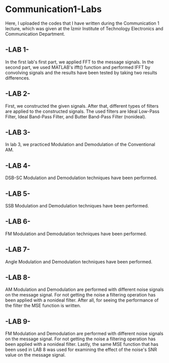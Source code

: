 # Communication1-Labs
Here, I uploaded the codes that I have written during the Communication 1 lecture, which was given at the İzmir Institute of Technology Electronics and Communication Department.

-LAB 1-
-------

In the first lab's first part, we applied FFT to the message signals. In the second part, we used MATLAB's ifft() function and performed IFFT by convolving signals and the results have been tested by taking two results differences.

-LAB 2-
-------

First, we constructed the given signals. After that, different types of filters are applied to the constructed signals. The used filters are Ideal Low-Pass Filter, Ideal Band-Pass Filter, and Butter Band-Pass Filter (nonideal).

-LAB 3-
-------

In lab 3, we practiced Modulation and Demodulation of the Conventional AM.

-LAB 4-
-------

DSB-SC Modulation and Demodulation techniques have been performed.

-LAB 5-
-------

SSB Modulation and Demodulation techniques have been performed.

-LAB 6-
-------

FM Modulation and Demodulation techniques have been performed.

-LAB 7-
-------

Angle Modulation and Demodulation techniques have been performed.

-LAB 8-
-------

AM Modulation and Demodulation are performed with different noise signals on the message signal. For not getting the noise a filtering operation has been applied with a nonideal filter. After all, for seeing the performance of the filter the MSE function is written.

-LAB 9-
-------

FM Modulation and Demodulation are performed with different noise signals on the message signal. For not getting the noise a filtering operation has been applied with a nonideal filter. Lastly, the same MSE function that has been used in LAB 8 was used for examining the effect of the noise's SNR value on the message signal.
